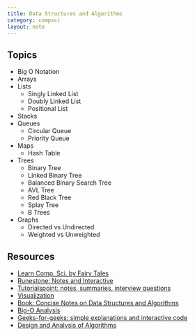 ```yaml
---
title: Data Structures and Algorithms
category: compsci
layout: note
---
```

## Topics
 * Big O Notation
 * Arrays
 * Lists
   * Singly Linked List
   * Doubly Linked List
   * Positional List
 * Stacks
 * Queues
   * Circular Queue
   * Priority Queue
 * Maps
   * Hash Table
 * Trees
   * Binary Tree
   * Linked Binary Tree
   * Balanced Binary Search Tree
   * AVL Tree
   * Red Black Tree
   * Splay Tree
   * B Trees
 * Graphs
   * Directed vs Undirected
   * Weighted vs Unweighted

## Resources 
  * [Learn Comp. Sci. by Fairy Tales](http://computationaltales.blogspot.com/p/posts-by-topic.html "Computational Fairy Tales")
  * [Runestone: Notes and Interactive](https://runestone.academy/runestone/books/published/pythonds/index.html?ref=hackr.io "Runestone")
  * [Tutorialspoint: notes, summaries, interview questions](https://www.tutorialspoint.com/data_structures_algorithms/index.htm"Tutorialspoint")
  * [Visualization](https://www.cs.usfca.edu/~galles/visualization/Algorithms.html "Visualize Data Structures")
  * [Book: Concise Notes on Data Structures and Algorithms](https://w3.cs.jmu.edu/spragunr/CS240_F12/ConciseNotes.pdf "Concise Notes")
  * [Big-O Analysis](https://www.bigocheatsheet.com "Big-O")
  * [Geeks-for-geeks: simple explanations and interactive code](https://www.geeksforgeeks.org/data-structures/ "Geeks")
  * [Design and Analysis of Algorithms](https://www.tutorialspoint.com/design_and_analysis_of_algorithms/index.htm
"Algorithms")
